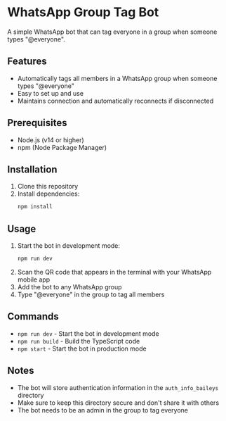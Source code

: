 # WhatsApp Group Tag Bot

A simple WhatsApp bot that can tag everyone in a group when someone types "@everyone".

## Features

- Automatically tags all members in a WhatsApp group when someone types "@everyone"
- Easy to set up and use
- Maintains connection and automatically reconnects if disconnected

## Prerequisites

- Node.js (v14 or higher)
- npm (Node Package Manager)

## Installation

1. Clone this repository
2. Install dependencies:
   ```bash
   npm install
   ```

## Usage

1. Start the bot in development mode:
   ```bash
   npm run dev
   ```
2. Scan the QR code that appears in the terminal with your WhatsApp mobile app
3. Add the bot to any WhatsApp group
4. Type "@everyone" in the group to tag all members

## Commands

- `npm run dev` - Start the bot in development mode
- `npm run build` - Build the TypeScript code
- `npm start` - Start the bot in production mode

## Notes

- The bot will store authentication information in the `auth_info_baileys` directory
- Make sure to keep this directory secure and don't share it with others
- The bot needs to be an admin in the group to tag everyone 
